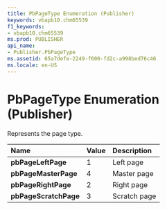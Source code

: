 ```yaml
---
title: PbPageType Enumeration (Publisher)
keywords: vbapb10.chm65539
f1_keywords:
- vbapb10.chm65539
ms.prod: PUBLISHER
api_name:
- Publisher.PbPageType
ms.assetid: 65a7defe-2249-f600-fd2c-a998bed76c46
ms.locale: en-US
---
```



# PbPageType Enumeration (Publisher)

Represents the page type. 



|**Name**|**Value**|**Description**|
|:-----|:-----|:-----|
| **pbPageLeftPage**|1|Left page|
| **pbPageMasterPage**|4|Master page|
| **pbPageRightPage**|2|Right page|
| **pbPageScratchPage**|3|Scratch page|

